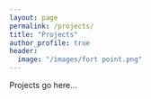 ```yaml
---
layout: page
permalink: /projects/
title: "Projects"
author_profile: true
header:
  image: "/images/fort point.png"
---
```

Projects go here...

